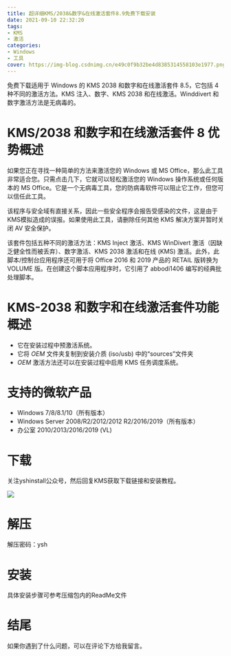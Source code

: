 ```yaml
---
title: 超详细KMS/2038&数字&在线激活套件8.9免费下载安装
date: 2021-09-10 22:32:20
tags: 
- KMS
- 激活
categories: 
- Windows
- 工具
cover: https://img-blog.csdnimg.cn/e49c0f9b32be4d8385314558103e1977.png
---
```


免费下载适用于 Windows 的 KMS 2038 和数字和在线激活套件 8.5，它包括 4 种不同的激活方法。KMS 注入、数字、KMS 2038 和在线激活。Winddivert 和数字激活方法是无病毒的。

# KMS/2038 和数字和在线激活套件 8 优势概述
如果您正在寻找一种简单的方法来激活您的 Windows 或 MS Office，那么此工具非常适合您。只需点击几下，它就可以轻松激活您的 Windows 操作系统或任何版本的 MS Office。它是一个无病毒工具，您的防病毒软件可以阻止它工作，但您可以信任此工具。

该程序与安全域有直接关系，因此一些安全程序会报告受感染的文件，这是由于KMS模拟造成的误报。如果使用此工具，请删除任何其他 KMS 解决方案并暂时关闭 AV 安全保护。

该套件包括五种不同的激活方法：KMS Inject 激活、KMS WinDivert 激活（因缺乏健全性而被丢弃）、数字激活、KMS 2038 激活和在线 (KMS) 激活。此外，此脚本/控制台应用程序还可用于将 Office 2016 和 2019 产品的 RETAIL 版转换为 VOLUME 版。在创建这个脚本应用程序时，它引用了 abbodi1406 编写的经典批处理脚本。

# KMS-2038 和数字和在线激活套件功能概述
- 它在安装过程中预激活系统。
- 它将 $OEM$ 文件夹复制到安装介质 (iso/usb) 中的“sources”文件夹
- $OEM$ 激活方法还可以在安装过程中启用 KMS 任务调度系统。

# 支持的微软产品
- Windows 7/8/8.1/10（所有版本）
- Windows Server 2008/R2/2012/2012 R2/2016/2019（所有版本）
- 办公室 2010/2013/2016/2019 (VL)

# 下载
关注yshinstall公众号，然后回复KMS获取下载链接和安装教程。

![](https://img-blog.csdnimg.cn/f824f9d6c4ca40549a3d02de1938c17c.jpg#pic_center)

# 解压
解压密码：ysh

# 安装
具体安装步骤可参考压缩包内的ReadMe文件

# 结尾
如果你遇到了什么问题，可以在评论下方给我留言。

